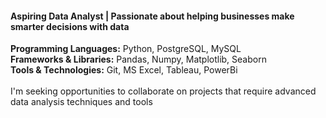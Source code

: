 #### Aspiring Data Analyst | Passionate about helping businesses make smarter decisions with data
**Programming Languages:** Python, PostgreSQL, MySQL
<br>
**Frameworks & Libraries:** Pandas, Numpy, Matplotlib, Seaborn
<br>
**Tools & Technologies:** Git, MS Excel, Tableau, PowerBi 
<br>
<br>
I'm seeking opportunities to collaborate on projects that require advanced data analysis techniques and tools

<!---
BaderNader321/BaderNader321 is a ✨ special ✨ repository because its `README.md` (this file) appears on your GitHub profile.
You can click the Preview link to take a look at your changes.
--->
